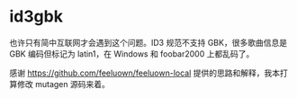 # id3gbk

也许只有简中互联网才会遇到这个问题。ID3 规范不支持 GBK，很多歌曲信息是 GBK 编码但标记为 latin1，在 Windows 和 foobar2000 上都乱码了。

感谢 https://github.com/feeluown/feeluown-local 提供的思路和解释，我本打算修改 mutagen 源码来着。
